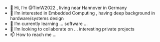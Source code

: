 - 👋 Hi, I’m @TimW2022 , living near Hannover in Germany
- 👀 I’m interested in Embedded Computing , having deep background in hardware/systems design
- 🌱 I’m currently learning ... software ...
- 💞️ I’m looking to collaborate on ... interesting private projects
- 📫 How to reach me ...

<!---
TimW2022/TimW2022 is a ✨ special ✨ repository because its `README.md` (this file) appears on your GitHub profile.
You can click the Preview link to take a look at your changes.
--->
